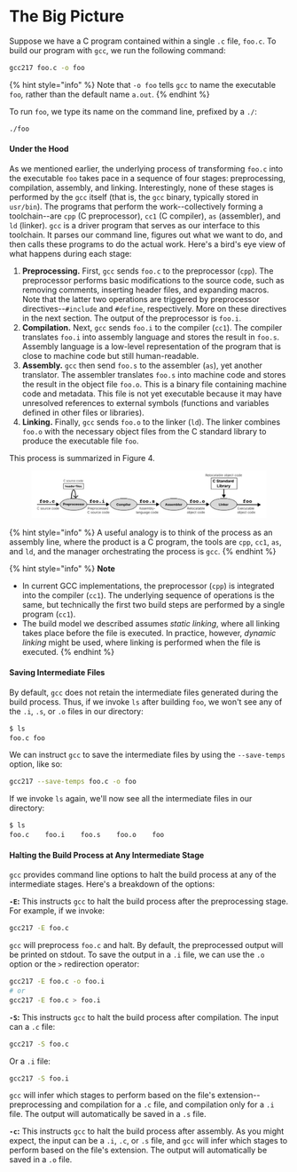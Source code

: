 # The Big Picture

Suppose we have a C program contained within a single `.c` file, `foo.c`. To build our program with `gcc`, we run the following command:

```bash
gcc217 foo.c -o foo
```

{% hint style="info" %}
Note that `-o foo` tells `gcc` to name the executable `foo`_,_ rather than the default name `a.out`.
{% endhint %}

To run `foo`, we type its name on the command line, prefixed by a `./`:

```bash
./foo
```

#### Under the Hood

As we mentioned earlier, the underlying process of transforming `foo.c` into the executable `foo` takes pace in a sequence of four stages: preprocessing, compilation, assembly, and linking. Interestingly, none of these stages is performed by the `gcc` itself (that is, the `gcc` binary, typically stored in `usr/bin`). The programs that perform the work--collectively forming a toolchain--are `cpp` (C preprocessor), `cc1` (C compiler), `as` (assembler), and `ld` (linker). `gcc` is a driver program that serves as our interface to this toolchain. It parses our command line, figures out what we want to do, and then calls these programs to do the actual work. Here's a bird's eye view of what happens during each stage:

1. **Preprocessing.** First, `gcc` sends `foo.c` to the preprocessor (`cpp`). The preprocessor performs basic modifications to the source code, such as removing comments, inserting header files, and expanding macros. Note that the latter two operations are triggered by preprocessor directives--`#include` and `#define`, respectively. More on these directives in the next section. The output of the preprocessor is `foo.i`.
2. **Compilation.** Next, `gcc` sends `foo.i` to the compiler (`cc1`). The compiler translates `foo.i` into assembly language and stores the result in `foo.s`. Assembly language is a low-level representation of the program that is close to machine code but still human-readable.
3. **Assembly.** `gcc` then send `foo.s` to the assembler (`as`), yet another translator. The assembler translates `foo.s` into machine code and stores the result in the object file `foo.o`. This is a binary file containing machine code and metadata. This file is not yet executable because it may have unresolved references to external symbols (functions and variables defined in other files or libraries).
4. **Linking.** Finally, `gcc` sends `foo.o` to the linker (`ld`). The linker combines `foo.o` with the necessary object files from the C standard library to produce the executable file `foo`.

This process is summarized in Figure 4.

<figure><img src="../.gitbook/assets/Frame 27 (5).png" alt=""><figcaption></figcaption></figure>

{% hint style="info" %}
A useful analogy is to think of the process as an assembly line, where the product is a C program, the tools are `cpp`, `cc1`, `as`, and `ld`, and the manager orchestrating the process is `gcc`.
{% endhint %}

{% hint style="info" %}
**Note**

* In current GCC implementations, the preprocessor (`cpp`) is integrated into the compiler (`cc1`). The underlying sequence of operations is the same, but technically the first two build steps are performed by a single program (`cc1`).
* The build model we described assumes _static linking_, where all linking takes place before the file is executed. In practice, however, _dynamic linking_ might be used, where linking is performed when the file is executed.
{% endhint %}

#### Saving Intermediate Files

By default, `gcc` does not retain the intermediate files generated during the build process. Thus, if we invoke `ls` after building `foo`, we won't see any of the `.i`, `.s`, or `.o` files in our directory:

```bash
$ ls
foo.c foo
```

We can instruct `gcc` to save the intermediate files by using the `--save-temps` option, like so:

```bash
gcc217 --save-temps foo.c -o foo
```

If we invoke `ls` again, we'll now see all the intermediate files in our directory:

```bash
$ ls
foo.c    foo.i    foo.s    foo.o    foo 
```

#### Halting the Build Process at Any Intermediate Stage

`gcc` provides command line options to halt the build process at any of the intermediate stages. Here's a breakdown of the options:

**`-E`:** This instructs `gcc` to halt the build process after the preprocessing stage. For example, if we invoke:

```bash
gcc217 -E foo.c
```

`gcc` will preprocess `foo.c` and halt. By default, the preprocessed output will be printed on stdout. To save the output in a `.i` file, we can use the `.o` option or the `>` redirection operator:

```bash
gcc217 -E foo.c -o foo.i
# or
gcc217 -E foo.c > foo.i
```

**`-S`:** This instructs `gcc` to halt the build process after compilation. The input can a `.c` file:

```bash
gcc217 -S foo.c
```

Or a `.i` file:

```bash
gcc217 -S foo.i
```

`gcc` will infer which stages to perform based on the file's extension--preprocessing and compilation for a `.c` file, and compilation only for a `.i` file. The output will automatically be saved in a `.s` file.

**`-c`:** This instructs `gcc` to halt the build process after assembly. As you might expect, the input can be a `.i`, `.c`, or `.s` file, and `gcc` will infer which stages to perform based on the file's extension. The output will automatically be saved in a `.o` file.
